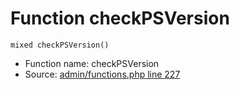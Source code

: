 Function checkPSVersion
===========================





    mixed checkPSVersion()

* Function name: checkPSVersion
* Source: [admin/functions.php line 227](https://github.com/PrestaShop/PrestaShop/blob/1.6.1.1/admin/functions.php#L227)

